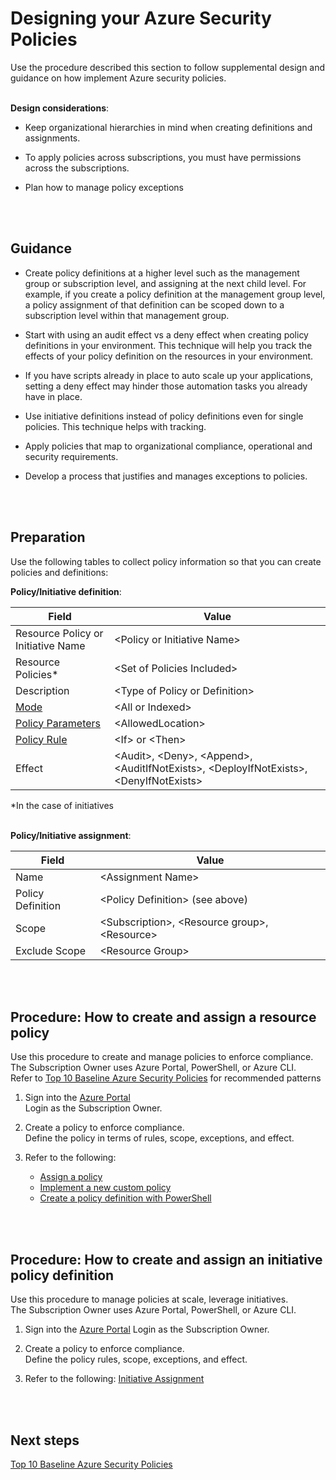 # Designing your Azure Security Policies
Use the procedure described this section to follow supplemental design and guidance on how implement Azure security policies. 
<br />
<br />


**Design considerations**: 
- Keep organizational hierarchies in mind when creating definitions and assignments.  
 
- To apply policies across subscriptions, you must have permissions across the subscriptions. 
- Plan how to manage policy exceptions 
<br />
<br />


## Guidance 
- Create policy definitions at a higher level such as the management group or subscription level, and assigning at the next child level. For example, if you create a policy definition at the management group level, a policy assignment of that definition can be scoped down to a subscription level within that management group.  
 
- Start with using an audit effect vs a deny effect when creating policy definitions in your environment. This technique will help you track the effects of your policy definition on the resources in your environment.  
 
- If you have scripts already in place to auto scale up your applications, setting a deny effect may hinder those automation tasks you already have in place.   
 
- Use initiative definitions instead of policy definitions even for single policies. This technique helps with tracking.  
 
- Apply policies that map to organizational compliance, operational and security requirements. 
 
- Develop a process that justifies and manages exceptions to policies. 
<br />
<br />

## Preparation
Use the following tables to collect policy information so that you can create policies and definitions: 

**Policy/Initiative definition**: 

| __Field__ | __Value__ |
|-------------|------------|
| Resource Policy or Initiative Name  | \<Policy or Initiative Name\>     | 
| Resource Policies*     | \<Set of Policies Included\> | 
| Description       | \<Type of Policy or Definition\> | 
| [Mode](https://docs.microsoft.com/en-ca/azure/azure-policy/policy-definition#mode)         | \<All or Indexed\> | 
| [Policy Parameters](https://docs.microsoft.com/en-ca/azure/azure-policy/policy-definition#parameters)  | \<AllowedLocation\>   | 
| [Policy Rule](https://docs.microsoft.com/en-ca/azure/azure-policy/policy-definition#policy-rule)    | \<If\> or \<Then\> | 
| Effect       | \<Audit\>, \<Deny\>, \<Append\>, \<AuditIfNotExists\>, \<DeployIfNotExists\>, \<DenyIfNotExists\> | 

*In the case of initiatives 
<br />
<br />

**Policy/Initiative assignment**: 

| __Field__ | __Value__ |
|-------------|------------|
| Name  | \<Assignment Name\>    | 
| Policy Definition     | \<Policy Definition\> (see above) | 
| Scope     | \<Subscription\>, \<Resource group\>, \<Resource\> | 
| Exclude Scope     | \<Resource Group\> | 
<br />
<br />

## Procedure: How to create and assign a resource policy 
Use this procedure to create and manage policies to enforce compliance.   
The Subscription Owner uses Azure Portal, PowerShell, or Azure CLI.  
Refer to [Top 10 Baseline Azure Security Policies](Top-10-Baseline-Azure-Security-Policies.md)  for recommended patterns 

1. Sign into the [Azure Portal](http://azure.portal.com/)  
  Login as the Subscription Owner.  
 
2. Create a policy to enforce compliance.  
  Define the policy in terms of rules, scope, exceptions, and effect. 

3. Refer to the following:  
   - [Assign a policy](https://docs.microsoft.com/en-us/azure/azure-policy/create-manage-policy#assign-a-policy) 
   - [Implement a new custom policy](https://docs.microsoft.com/en-us/azure/azure-policy/create-manage-policy#implement-a-new-custom-policy) 
   - [Create a policy definition with PowerShell](https://docs.microsoft.com/en-us/azure/azure-policy/create-manage-policy#create-a-policy-definition-with-powershell) 
<br />
<br />

## Procedure: How to create and assign an initiative policy definition  
Use this procedure to manage policies at scale, leverage initiatives.  
The Subscription Owner uses Azure Portal, PowerShell, or Azure CLI.  

1. Sign into the [Azure Portal](http://azure.portal.com/) 
  Login as the Subscription Owner.   

2. Create a policy to enforce compliance.  
  Define the policy rules, scope, exceptions, and effect. 

3. Refer to the following: 
  [Initiative Assignment](https://docs.microsoft.com/en-ca/azure/azure-policy/azure-policy-introduction#initiative-assignment) 
<br />
<br />

## Next steps 
[Top 10 Baseline Azure Security Policies](https://github.com/nmcgregor/Azure-Security/blob/master/2.3-Top-10-Baseline-Azure-Security-Policies.md)
